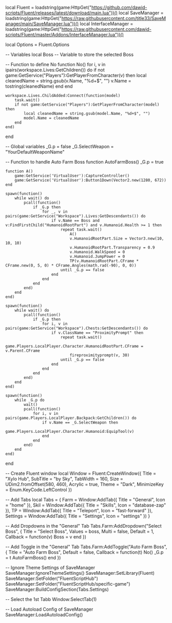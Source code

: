 local Fluent = loadstring(game:HttpGet("https://github.com/dawid-scripts/Fluent/releases/latest/download/main.lua"))()
local SaveManager = loadstring(game:HttpGet("https://raw.githubusercontent.com/title33/SaveManager/main/SaveManager.lua"))()
local InterfaceManager = loadstring(game:HttpGet("https://raw.githubusercontent.com/dawid-scripts/Fluent/master/Addons/InterfaceManager.lua"))()

local Options = Fluent.Options

-- Variables
local Boss -- Variable to store the selected Boss

-- Function to define No
function No()
    for i, v in ipairs(workspace.Lives:GetChildren()) do
        if not game:GetService("Players"):GetPlayerFromCharacter(v) then
            local cleanedName = string.gsub(v.Name, "%d+$", "")
            v.Name = tostring(cleanedName)
        end
    end

    workspace.Lives.ChildAdded:Connect(function(model)
        task.wait()
        if not game:GetService("Players"):GetPlayerFromCharacter(model) then
            local cleanedName = string.gsub(model.Name, "%d+$", "")
            model.Name = cleanedName
        end
    end)
end

-- Global variables
_G.p = false
_G.SelectWeapon = "YourDefaultWeaponName"

-- Function to handle Auto Farm Boss
function AutoFarmBoss()
    _G.p = true

    function A()
        game:GetService('VirtualUser'):CaptureController()
        game:GetService('VirtualUser'):Button1Down(Vector2.new(1280, 672))
    end

    spawn(function()
        while wait() do
            pcall(function()
                if _G.p then
                    for _, v in pairs(game:GetService("Workspace").Lives:GetDescendants()) do
                        if v.Name == Boss and v:FindFirstChild("HumanoidRootPart") and v.Humanoid.Health >= 1 then
                            repeat task.wait()
                                A()
                                v.HumanoidRootPart.Size = Vector3.new(10, 10, 10)
                                v.HumanoidRootPart.Transparency = 0.9
                                v.Humanoid.WalkSpeed = 0
                                v.Humanoid.JumpPower = 0
                                TP(v.HumanoidRootPart.CFrame * CFrame.new(0, 5, 0) * CFrame.Angles(math.rad(-90), 0, 0))
                            until _G.p == false
                        end
                    end
                end
            end)
        end
    end)

    spawn(function()
        while wait() do
            pcall(function()
                if _G.p then
                    for i, v in pairs(game:GetService("Workspace").Chests:GetDescendants()) do
                        if v.ClassName == "ProximityPrompt" then
                            repeat task.wait()
                                game.Players.LocalPlayer.Character.HumanoidRootPart.CFrame = v.Parent.CFrame
                                fireproximityprompt(v, 30)
                            until _G.p == false
                        end
                    end
                end
            end)
        end
    end)

    spawn(function()
        while _G.p do
            wait()
            pcall(function()
                for i, v in pairs(game.Players.LocalPlayer.Backpack:GetChildren()) do
                    if v.Name == _G.SelectWeapon then
                        game.Players.LocalPlayer.Character.Humanoid:EquipTool(v)
                    end
                end
            end)
        end
    end)
end

-- Create Fluent window
local Window = Fluent:CreateWindow({
    Title = "Xylo Hub",
    SubTitle = "by Sky",
    TabWidth = 160,
    Size = UDim2.fromOffset(580, 460),
    Acrylic = true,
    Theme = "Dark",
    MinimizeKey = Enum.KeyCode.LeftControl
})

-- Add Tabs
local Tabs = {
    Farm = Window:AddTab({ Title = "General", Icon = "home" }),
    Skil = Window:AddTab({ Title = "Skills", Icon = "database-zap" }),
    TP = Window:AddTab({ Title = "Teleport", Icon = "fast-forward" }),
    Settings = Window:AddTab({ Title = "Settings", Icon = "settings" })
}

-- Add Dropdowns in the "General" Tab
Tabs.Farm:AddDropdown("Select Boss", {
    Title = "Select Boss",
    Values = boss,
    Multi = false,
    Default = 1,
    Callback = function(v)
        Boss = v
    end
})

-- Add Toggle in the "General" Tab
Tabs.Farm:AddToggle("Auto Farm Boss", {
    Title = "Auto Farm Boss", 
    Default = false, 
    Callback = function(t) 
        No()
        _G.p = t
        AutoFarmBoss()
    end
})

-- Ignore Theme Settings of SaveManager
SaveManager:IgnoreThemeSettings()
SaveManager:SetLibrary(Fluent)
SaveManager:SetFolder("FluentScriptHub")
SaveManager:SetFolder("FluentScriptHub/specific-game")
SaveManager:BuildConfigSection(Tabs.Settings)

-- Select the 1st Tabb
Window:SelectTab(1)

-- Load Autoload Config of SaveManager
SaveManager:LoadAutoloadConfig()
